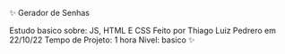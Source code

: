 ✨ Gerador de Senhas

Estudo basico sobre: JS, HTML E CSS
Feito por Thiago Luiz Pedrero em 22/10/22
Tempo de Projeto: 1 hora
Nivel: basico ✨
